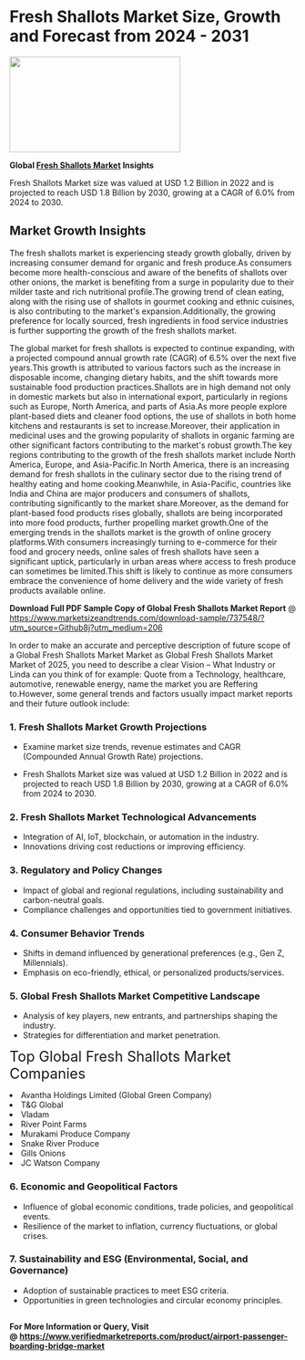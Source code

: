 <H1>Fresh Shallots Market Size, Growth and Forecast from 2024 - 2031</H1><img class="aligncenter size-medium wp-image-584254" src="https://thirdeyenews.in/wp-content/uploads/2024/09/Global-Market-Research-300x168.jpeg" alt="" width="300" height="168" /><p><strong>Global&nbsp;<a href="https://www.marketsizeandtrends.com/download-sample/737548/?utm_source=Github8j?utm_medium=206">Fresh Shallots Market</a> Insights</strong></p><p>Fresh Shallots Market size was valued at USD 1.2 Billion in 2022 and is projected to reach USD 1.8 Billion by 2030, growing at a CAGR of 6.0% from 2024 to 2030.</p><p><h2>Market Growth Insights</h2> <p>The fresh shallots market is experiencing steady growth globally, driven by increasing consumer demand for organic and fresh produce.As consumers become more health-conscious and aware of the benefits of shallots over other onions, the market is benefiting from a surge in popularity due to their milder taste and rich nutritional profile.The growing trend of clean eating, along with the rising use of shallots in gourmet cooking and ethnic cuisines, is also contributing to the market's expansion.Additionally, the growing preference for locally sourced, fresh ingredients in food service industries is further supporting the growth of the fresh shallots market.</p> <p>The global market for fresh shallots is expected to continue expanding, with a projected compound annual growth rate (CAGR) of 6.5% over the next five years.This growth is attributed to various factors such as the increase in disposable income, changing dietary habits, and the shift towards more sustainable food production practices.Shallots are in high demand not only in domestic markets but also in international export, particularly in regions such as Europe, North America, and parts of Asia.As more people explore plant-based diets and cleaner food options, the use of shallots in both home kitchens and restaurants is set to increase.Moreover, their application in medicinal uses and the growing popularity of shallots in organic farming are other significant factors contributing to the market's robust growth.The key regions contributing to the growth of the fresh shallots market include North America, Europe, and Asia-Pacific.In North America, there is an increasing demand for fresh shallots in the culinary sector due to the rising trend of healthy eating and home cooking.Meanwhile, in Asia-Pacific, countries like India and China are major producers and consumers of shallots, contributing significantly to the market share.Moreover, as the demand for plant-based food products rises globally, shallots are being incorporated into more food products, further propelling market growth.One of the emerging trends in the shallots market is the growth of online grocery platforms.With consumers increasingly turning to e-commerce for their food and grocery needs, online sales of fresh shallots have seen a significant uptick, particularly in urban areas where access to fresh produce can sometimes be limited.This shift is likely to continue as more consumers embrace the convenience of home delivery and the wide variety of fresh products available online.</p> <p><span class=""><strong>Download Full PDF Sample Copy of Global Fresh Shallots Market Report</strong> @ <a href="https://www.marketsizeandtrends.com/download-sample/737548/?utm_source=Github8j?utm_medium=206" target="_blank">https://www.marketsizeandtrends.com/download-sample/737548/?utm_source=Github8j?utm_medium=206</a></span></p><p>In order to make an accurate and perceptive description of future scope of a Global&nbsp;Fresh Shallots Market Market as Global&nbsp;Fresh Shallots Market Market of 2025, you need to describe a clear Vision &ndash; What Industry or Linda can you think of for example: Quote from a Technology, healthcare, automotive, renewable energy, name the market you are Reffering to.However, some general trends and factors usually impact market reports and their future outlook include:</p><h3>1.&nbsp;<strong>Fresh Shallots Market Growth Projections</strong></h3><ul><li>Examine market size trends, revenue estimates and CAGR (Compounded Annual Growth Rate) projections.</li><li><p>Fresh Shallots Market size was valued at USD 1.2 Billion in 2022 and is projected to reach USD 1.8 Billion by 2030, growing at a CAGR of 6.0% from 2024 to 2030.</p></li></ul><h3>2.&nbsp;<strong>Fresh Shallots Market Technological Advancements</strong></h3><ul><li>Integration of AI, IoT, blockchain, or automation in the industry.</li><li>Innovations driving cost reductions or improving efficiency.</li></ul><h3>3.&nbsp;<strong>Regulatory and Policy Changes</strong></h3><ul><li>Impact of global and regional regulations, including sustainability and carbon-neutral goals.</li><li>Compliance challenges and opportunities tied to government initiatives.</li></ul><h3>4.&nbsp;<strong>Consumer Behavior Trends</strong></h3><ul><li>Shifts in demand influenced by generational preferences (e.g., Gen Z, Millennials).</li><li>Emphasis on eco-friendly, ethical, or personalized products/services.</li></ul><h3>5.&nbsp;<strong>Global Fresh Shallots Market Competitive Landscape</strong></h3><ul><li>Analysis of key players, new entrants, and partnerships shaping the industry.</li><li>Strategies for differentiation and market penetration.</li></ul><p data-pm-slice="1 1 []"><span style="color: inherit; font-family: inherit; font-size: 25px;">Top Global Fresh Shallots Market Companies</span></p><div class="" data-test-id=""><p><li>Avantha Holdings Limited (Global Green Company)</li><li> T&G Global</li><li> Vladam</li><li> River Point Farms</li><li> Murakami Produce Company</li><li> Snake River Produce</li><li> Gills Onions</li><li> JC Watson Company</li></p></div><h3>6.&nbsp;<strong>Economic and Geopolitical Factors</strong></h3><ul><li>Influence of global economic conditions, trade policies, and geopolitical events.</li><li>Resilience of the market to inflation, currency fluctuations, or global crises.</li></ul><h3>7.&nbsp;<strong>Sustainability and ESG (Environmental, Social, and Governance)</strong></h3><ul><li>Adoption of sustainable practices to meet ESG criteria.</li><li>Opportunities in green technologies and circular economy principles.</li></ul><h2><strong style="font-size: 14px;">For More Information or Query, Visit @&nbsp;</strong><a style="background-color: #ffffff; font-size: 14px;" href="https://www.marketsizeandtrends.com/report/fresh-shallots-market/" target="_blank">https://www.verifiedmarketreports.com/product/airport-passenger-boarding-bridge-market</a></h2>